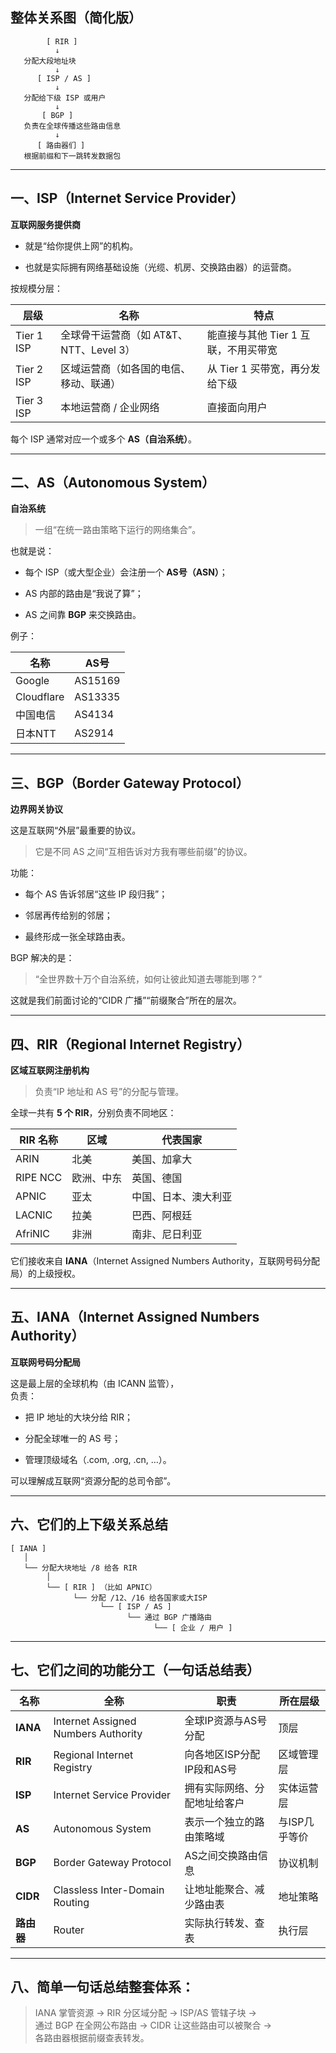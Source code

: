 
##  整体关系图（简化版）

```
        [ RIR ]
          ↓
   分配大段地址块
          ↓
      [ ISP / AS ]
          ↓
   分配给下级 ISP 或用户
          ↓
       [ BGP ]
   负责在全球传播这些路由信息
          ↓
      [ 路由器们 ]
   根据前缀和下一跳转发数据包
```

---

##  一、ISP（Internet Service Provider）

**互联网服务提供商**

- 就是“给你提供上网”的机构。
    
- 也就是实际拥有网络基础设施（光缆、机房、交换路由器）的运营商。
    

按规模分层：

|层级|名称|特点|
|---|---|---|
|Tier 1 ISP|全球骨干运营商（如 AT&T、NTT、Level 3）|能直接与其他 Tier 1 互联，不用买带宽|
|Tier 2 ISP|区域运营商（如各国的电信、移动、联通）|从 Tier 1 买带宽，再分发给下级|
|Tier 3 ISP|本地运营商 / 企业网络|直接面向用户|

 每个 ISP 通常对应一个或多个 **AS（自治系统）**。

---

##  二、AS（Autonomous System）

**自治系统**

> 一组“在统一路由策略下运行的网络集合”。

也就是说：

- 每个 ISP（或大型企业）会注册一个 **AS号（ASN）**；
    
- AS 内部的路由是“我说了算”；
    
- AS 之间靠 **BGP** 来交换路由。
    

例子：

|名称|AS号|
|---|---|
|Google|AS15169|
|Cloudflare|AS13335|
|中国电信|AS4134|
|日本NTT|AS2914|

---

##  三、BGP（Border Gateway Protocol）

**边界网关协议**

这是互联网“外层”最重要的协议。

> 它是不同 AS 之间“互相告诉对方我有哪些前缀”的协议。

功能：

- 每个 AS 告诉邻居“这些 IP 段归我”；
    
- 邻居再传给别的邻居；
    
- 最终形成一张全球路由表。
    

BGP 解决的是：

> “全世界数十万个自治系统，如何让彼此知道去哪能到哪？”

这就是我们前面讨论的“CIDR 广播”“前缀聚合”所在的层次。

---

##  四、RIR（Regional Internet Registry）

**区域互联网注册机构**

> 负责“IP 地址和 AS 号”的分配与管理。

全球一共有 **5 个 RIR**，分别负责不同地区：

|RIR 名称|区域|代表国家|
|---|---|---|
|ARIN|北美|美国、加拿大|
|RIPE NCC|欧洲、中东|英国、德国|
|APNIC|亚太|中国、日本、澳大利亚|
|LACNIC|拉美|巴西、阿根廷|
|AfriNIC|非洲|南非、尼日利亚|

它们接收来自 **IANA**（Internet Assigned Numbers Authority，互联网号码分配局）的上级授权。

---

##  五、IANA（Internet Assigned Numbers Authority）

**互联网号码分配局**

这是最上层的全球机构（由 ICANN 监管），  
负责：

- 把 IP 地址的大块分给 RIR；
    
- 分配全球唯一的 AS 号；
    
- 管理顶级域名（.com, .org, .cn, …）。
    

可以理解成互联网“资源分配的总司令部”。

---

##  六、它们的上下级关系总结

```
[ IANA ]
   │
   └── 分配大块地址 /8 给各 RIR
        │
        └── [ RIR ] （比如 APNIC）
              └── 分配 /12、/16 给各国家或大ISP
                    └── [ ISP / AS ]
                          └── 通过 BGP 广播路由
                                └── [ 企业 / 用户 ]
```

---

##  七、它们之间的功能分工（一句话总结表）

|名称|全称|职责|所在层级|
|---|---|---|---|
|**IANA**|Internet Assigned Numbers Authority|全球IP资源与AS号分配|顶层|
|**RIR**|Regional Internet Registry|向各地区ISP分配IP段和AS号|区域管理层|
|**ISP**|Internet Service Provider|拥有实际网络、分配地址给客户|实体运营层|
|**AS**|Autonomous System|表示一个独立的路由策略域|与ISP几乎等价|
|**BGP**|Border Gateway Protocol|AS之间交换路由信息|协议机制|
|**CIDR**|Classless Inter-Domain Routing|让地址能聚合、减少路由表|地址策略|
|**路由器**|Router|实际执行转发、查表|执行层|

---

##  八、简单一句话总结整套体系：

>  IANA 掌管资源 → RIR 分区域分配 → ISP/AS 管辖子块 →  
> 通过 BGP 在全网公布路由 → CIDR 让这些路由可以被聚合 →  
> 各路由器根据前缀查表转发。
